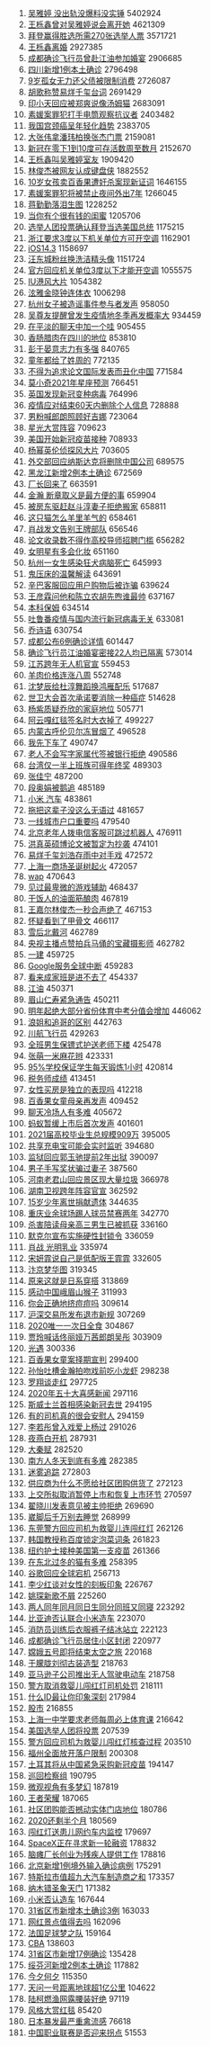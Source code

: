1. [吴雅婷 没出轨没爆料没实锤](https://s.weibo.com/weibo?q=%E5%90%B4%E9%9B%85%E5%A9%B7%20%E6%B2%A1%E5%87%BA%E8%BD%A8%E6%B2%A1%E7%88%86%E6%96%99%E6%B2%A1%E5%AE%9E%E9%94%A4&Refer=top) 5402924
1. [王栎鑫曾对吴雅婷说会离开她](https://s.weibo.com/weibo?q=%23%E7%8E%8B%E6%A0%8E%E9%91%AB%E6%9B%BE%E5%AF%B9%E5%90%B4%E9%9B%85%E5%A9%B7%E8%AF%B4%E4%BC%9A%E7%A6%BB%E5%BC%80%E5%A5%B9%23&Refer=top) 4621309
1. [拜登赢得胜选所需270张选举人票](https://s.weibo.com/weibo?q=%23%E6%8B%9C%E7%99%BB%E8%B5%A2%E5%BE%97%E8%83%9C%E9%80%89%E6%89%80%E9%9C%80270%E5%BC%A0%E9%80%89%E4%B8%BE%E4%BA%BA%E7%A5%A8%23&Refer=top) 3571721
1. [王栎鑫离婚](https://s.weibo.com/weibo?q=%23%E7%8E%8B%E6%A0%8E%E9%91%AB%E7%A6%BB%E5%A9%9A%23&Refer=top) 2927385
1. [成都确诊飞行员曾赴江油参加婚宴](https://s.weibo.com/weibo?q=%23%E6%88%90%E9%83%BD%E7%A1%AE%E8%AF%8A%E9%A3%9E%E8%A1%8C%E5%91%98%E6%9B%BE%E8%B5%B4%E6%B1%9F%E6%B2%B9%E5%8F%82%E5%8A%A0%E5%A9%9A%E5%AE%B4%23&Refer=top) 2906685
1. [四川新增1例本土确诊](https://s.weibo.com/weibo?q=%23%E5%9B%9B%E5%B7%9D%E6%96%B0%E5%A2%9E1%E4%BE%8B%E6%9C%AC%E5%9C%9F%E7%A1%AE%E8%AF%8A%23&Refer=top) 2796498
1. [9岁孤女无力还父债被限制消费](https://s.weibo.com/weibo?q=%239%E5%B2%81%E5%AD%A4%E5%A5%B3%E6%97%A0%E5%8A%9B%E8%BF%98%E7%88%B6%E5%80%BA%E8%A2%AB%E9%99%90%E5%88%B6%E6%B6%88%E8%B4%B9%23&Refer=top) 2726087
1. [胡歌称赞易烊千玺台词](https://s.weibo.com/weibo?q=%23%E8%83%A1%E6%AD%8C%E7%A7%B0%E8%B5%9E%E6%98%93%E7%83%8A%E5%8D%83%E7%8E%BA%E5%8F%B0%E8%AF%8D%23&Refer=top) 2691429
1. [印小天回应被郑爽说像汤姆猫](https://s.weibo.com/weibo?q=%23%E5%8D%B0%E5%B0%8F%E5%A4%A9%E5%9B%9E%E5%BA%94%E8%A2%AB%E9%83%91%E7%88%BD%E8%AF%B4%E5%83%8F%E6%B1%A4%E5%A7%86%E7%8C%AB%23&Refer=top) 2683091
1. [素媛案罪犯打手电筒观察抗议者](https://s.weibo.com/weibo?q=%23%E7%B4%A0%E5%AA%9B%E6%A1%88%E7%BD%AA%E7%8A%AF%E6%89%93%E6%89%8B%E7%94%B5%E7%AD%92%E8%A7%82%E5%AF%9F%E6%8A%97%E8%AE%AE%E8%80%85%23&Refer=top) 2403482
1. [我国宫颈癌呈年轻化趋势](https://s.weibo.com/weibo?q=%23%E6%88%91%E5%9B%BD%E5%AE%AB%E9%A2%88%E7%99%8C%E5%91%88%E5%B9%B4%E8%BD%BB%E5%8C%96%E8%B6%8B%E5%8A%BF%23&Refer=top) 2383705
1. [大张伟拿潘玮柏换张杰门票](https://s.weibo.com/weibo?q=%23%E5%A4%A7%E5%BC%A0%E4%BC%9F%E6%8B%BF%E6%BD%98%E7%8E%AE%E6%9F%8F%E6%8D%A2%E5%BC%A0%E6%9D%B0%E9%97%A8%E7%A5%A8%23&Refer=top) 2159081
1. [新冠在零下1到10度可存活数周至数月](https://s.weibo.com/weibo?q=%23%E6%96%B0%E5%86%A0%E5%9C%A8%E9%9B%B6%E4%B8%8B1%E5%88%B010%E5%BA%A6%E5%8F%AF%E5%AD%98%E6%B4%BB%E6%95%B0%E5%91%A8%E8%87%B3%E6%95%B0%E6%9C%88%23&Refer=top) 2152670
1. [王栎鑫叫吴雅婷室友](https://s.weibo.com/weibo?q=%23%E7%8E%8B%E6%A0%8E%E9%91%AB%E5%8F%AB%E5%90%B4%E9%9B%85%E5%A9%B7%E5%AE%A4%E5%8F%8B%23&Refer=top) 1909420
1. [林俊杰被网友认成键盘侠](https://s.weibo.com/weibo?q=%23%E6%9E%97%E4%BF%8A%E6%9D%B0%E8%A2%AB%E7%BD%91%E5%8F%8B%E8%AE%A4%E6%88%90%E9%94%AE%E7%9B%98%E4%BE%A0%23&Refer=top) 1882552
1. [10岁女孩卖百香果遭奸杀案现新证词](https://s.weibo.com/weibo?q=%2310%E5%B2%81%E5%A5%B3%E5%AD%A9%E5%8D%96%E7%99%BE%E9%A6%99%E6%9E%9C%E9%81%AD%E5%A5%B8%E6%9D%80%E6%A1%88%E7%8E%B0%E6%96%B0%E8%AF%81%E8%AF%8D%23&Refer=top) 1646155
1. [素媛案罪犯将被禁止夜间外出7年](https://s.weibo.com/weibo?q=%E7%B4%A0%E5%AA%9B%E6%A1%88%E7%BD%AA%E7%8A%AF%E5%B0%86%E8%A2%AB%E7%A6%81%E6%AD%A2%E5%A4%9C%E9%97%B4%E5%A4%96%E5%87%BA7%E5%B9%B4&Refer=top) 1266045
1. [蒋勤勤落泪生图](https://s.weibo.com/weibo?q=%E8%92%8B%E5%8B%A4%E5%8B%A4%E8%90%BD%E6%B3%AA%E7%94%9F%E5%9B%BE&Refer=top) 1228252
1. [当你有个很有钱的闺蜜](https://s.weibo.com/weibo?q=%E5%BD%93%E4%BD%A0%E6%9C%89%E4%B8%AA%E5%BE%88%E6%9C%89%E9%92%B1%E7%9A%84%E9%97%BA%E8%9C%9C&Refer=top) 1205706
1. [选举人团投票确认拜登当选美国总统](https://s.weibo.com/weibo?q=%23%E9%80%89%E4%B8%BE%E4%BA%BA%E5%9B%A2%E6%8A%95%E7%A5%A8%E7%A1%AE%E8%AE%A4%E6%8B%9C%E7%99%BB%E5%BD%93%E9%80%89%E7%BE%8E%E5%9B%BD%E6%80%BB%E7%BB%9F%23&Refer=top) 1175215
1. [浙江要求3度以下机关单位方可开空调](https://s.weibo.com/weibo?q=%23%E6%B5%99%E6%B1%9F%E8%A6%81%E6%B1%823%E5%BA%A6%E4%BB%A5%E4%B8%8B%E6%9C%BA%E5%85%B3%E5%8D%95%E4%BD%8D%E6%96%B9%E5%8F%AF%E5%BC%80%E7%A9%BA%E8%B0%83%23&Refer=top) 1162901
1. [iOS14.3](https://s.weibo.com/weibo?q=iOS14.3&Refer=top) 1158697
1. [汪东城粉丝换洗洁精头像](https://s.weibo.com/weibo?q=%E6%B1%AA%E4%B8%9C%E5%9F%8E%E7%B2%89%E4%B8%9D%E6%8D%A2%E6%B4%97%E6%B4%81%E7%B2%BE%E5%A4%B4%E5%83%8F&Refer=top) 1151724
1. [官方回应机关单位3度以下才能开空调](https://s.weibo.com/weibo?q=%23%E5%AE%98%E6%96%B9%E5%9B%9E%E5%BA%94%E6%9C%BA%E5%85%B3%E5%8D%95%E4%BD%8D3%E5%BA%A6%E4%BB%A5%E4%B8%8B%E6%89%8D%E8%83%BD%E5%BC%80%E7%A9%BA%E8%B0%83%23&Refer=top) 1055575
1. [IU港风大片](https://s.weibo.com/weibo?q=IU%E6%B8%AF%E9%A3%8E%E5%A4%A7%E7%89%87&Refer=top) 1054382
1. [泫雅金晓钟连体衣](https://s.weibo.com/weibo?q=%E6%B3%AB%E9%9B%85%E9%87%91%E6%99%93%E9%92%9F%E8%BF%9E%E4%BD%93%E8%A1%A3&Refer=top) 1006298
1. [杭州女子被造谣事件参与者发声](https://s.weibo.com/weibo?q=%E6%9D%AD%E5%B7%9E%E5%A5%B3%E5%AD%90%E8%A2%AB%E9%80%A0%E8%B0%A3%E4%BA%8B%E4%BB%B6%E5%8F%82%E4%B8%8E%E8%80%85%E5%8F%91%E5%A3%B0&Refer=top) 958050
1. [吴尊友提醒曾发生疫情地冬季再发概率大](https://s.weibo.com/weibo?q=%23%E5%90%B4%E5%B0%8A%E5%8F%8B%E6%8F%90%E9%86%92%E6%9B%BE%E5%8F%91%E7%94%9F%E7%96%AB%E6%83%85%E5%9C%B0%E5%86%AC%E5%AD%A3%E5%86%8D%E5%8F%91%E6%A6%82%E7%8E%87%E5%A4%A7%23&Refer=top) 934459
1. [在平淡的聊天中加一个哇](https://s.weibo.com/weibo?q=%E5%9C%A8%E5%B9%B3%E6%B7%A1%E7%9A%84%E8%81%8A%E5%A4%A9%E4%B8%AD%E5%8A%A0%E4%B8%80%E4%B8%AA%E5%93%87&Refer=top) 905455
1. [香肠腊肉在四川的地位](https://s.weibo.com/weibo?q=%23%E9%A6%99%E8%82%A0%E8%85%8A%E8%82%89%E5%9C%A8%E5%9B%9B%E5%B7%9D%E7%9A%84%E5%9C%B0%E4%BD%8D%23&Refer=top) 853810
1. [彭于晏意志力有多强](https://s.weibo.com/weibo?q=%23%E5%BD%AD%E4%BA%8E%E6%99%8F%E6%84%8F%E5%BF%97%E5%8A%9B%E6%9C%89%E5%A4%9A%E5%BC%BA%23&Refer=top) 840765
1. [童年都给了姓周的](https://s.weibo.com/weibo?q=%23%E7%AB%A5%E5%B9%B4%E9%83%BD%E7%BB%99%E4%BA%86%E5%A7%93%E5%91%A8%E7%9A%84%23&Refer=top) 772135
1. [不得为追求论文国际发表而丑化中国](https://s.weibo.com/weibo?q=%23%E4%B8%8D%E5%BE%97%E4%B8%BA%E8%BF%BD%E6%B1%82%E8%AE%BA%E6%96%87%E5%9B%BD%E9%99%85%E5%8F%91%E8%A1%A8%E8%80%8C%E4%B8%91%E5%8C%96%E4%B8%AD%E5%9B%BD%23&Refer=top) 771584
1. [莫小奇2021年星座预测](https://s.weibo.com/weibo?q=%23%E8%8E%AB%E5%B0%8F%E5%A5%872021%E5%B9%B4%E6%98%9F%E5%BA%A7%E9%A2%84%E6%B5%8B%23&Refer=top) 766451
1. [英国发现新冠变种病毒](https://s.weibo.com/weibo?q=%E8%8B%B1%E5%9B%BD%E5%8F%91%E7%8E%B0%E6%96%B0%E5%86%A0%E5%8F%98%E7%A7%8D%E7%97%85%E6%AF%92&Refer=top) 764996
1. [疫情应对结束60天内删除个人信息](https://s.weibo.com/weibo?q=%E7%96%AB%E6%83%85%E5%BA%94%E5%AF%B9%E7%BB%93%E6%9D%9F60%E5%A4%A9%E5%86%85%E5%88%A0%E9%99%A4%E4%B8%AA%E4%BA%BA%E4%BF%A1%E6%81%AF&Refer=top) 728888
1. [男粉喊郎朗照顾好吉娜](https://s.weibo.com/weibo?q=%23%E7%94%B7%E7%B2%89%E5%96%8A%E9%83%8E%E6%9C%97%E7%85%A7%E9%A1%BE%E5%A5%BD%E5%90%89%E5%A8%9C%23&Refer=top) 723064
1. [星光大赏阵容](https://s.weibo.com/weibo?q=%23%E6%98%9F%E5%85%89%E5%A4%A7%E8%B5%8F%E9%98%B5%E5%AE%B9%23&Refer=top) 709623
1. [美国开始新冠疫苗接种](https://s.weibo.com/weibo?q=%E7%BE%8E%E5%9B%BD%E5%BC%80%E5%A7%8B%E6%96%B0%E5%86%A0%E7%96%AB%E8%8B%97%E6%8E%A5%E7%A7%8D&Refer=top) 708933
1. [杨幂英伦侦探风大片](https://s.weibo.com/weibo?q=%23%E6%9D%A8%E5%B9%82%E8%8B%B1%E4%BC%A6%E4%BE%A6%E6%8E%A2%E9%A3%8E%E5%A4%A7%E7%89%87%23&Refer=top) 703605
1. [外交部回应纳斯达克将删除中国公司](https://s.weibo.com/weibo?q=%23%E5%A4%96%E4%BA%A4%E9%83%A8%E5%9B%9E%E5%BA%94%E7%BA%B3%E6%96%AF%E8%BE%BE%E5%85%8B%E5%B0%86%E5%88%A0%E9%99%A4%E4%B8%AD%E5%9B%BD%E5%85%AC%E5%8F%B8%23&Refer=top) 689575
1. [黑龙江新增2例本土确诊](https://s.weibo.com/weibo?q=%23%E9%BB%91%E9%BE%99%E6%B1%9F%E6%96%B0%E5%A2%9E2%E4%BE%8B%E6%9C%AC%E5%9C%9F%E7%A1%AE%E8%AF%8A%23&Refer=top) 672569
1. [厂长回来了](https://s.weibo.com/weibo?q=%23%E5%8E%82%E9%95%BF%E5%9B%9E%E6%9D%A5%E4%BA%86%23&Refer=top) 663591
1. [金瀚 断章取义是最方便的事](https://s.weibo.com/weibo?q=%E9%87%91%E7%80%9A%20%E6%96%AD%E7%AB%A0%E5%8F%96%E4%B9%89%E6%98%AF%E6%9C%80%E6%96%B9%E4%BE%BF%E7%9A%84%E4%BA%8B&Refer=top) 659904
1. [被房东驱赶赵斗淳妻子拒绝搬家](https://s.weibo.com/weibo?q=%23%E8%A2%AB%E6%88%BF%E4%B8%9C%E9%A9%B1%E8%B5%B6%E8%B5%B5%E6%96%97%E6%B7%B3%E5%A6%BB%E5%AD%90%E6%8B%92%E7%BB%9D%E6%90%AC%E5%AE%B6%23&Refer=top) 658811
1. [这只猫怎么羊里羊气的](https://s.weibo.com/weibo?q=%E8%BF%99%E5%8F%AA%E7%8C%AB%E6%80%8E%E4%B9%88%E7%BE%8A%E9%87%8C%E7%BE%8A%E6%B0%94%E7%9A%84&Refer=top) 658461
1. [肖战发文告别王牌部队](https://s.weibo.com/weibo?q=%23%E8%82%96%E6%88%98%E5%8F%91%E6%96%87%E5%91%8A%E5%88%AB%E7%8E%8B%E7%89%8C%E9%83%A8%E9%98%9F%23&Refer=top) 656546
1. [论文收录数不得作高校导师招聘门槛](https://s.weibo.com/weibo?q=%23%E8%AE%BA%E6%96%87%E6%94%B6%E5%BD%95%E6%95%B0%E4%B8%8D%E5%BE%97%E4%BD%9C%E9%AB%98%E6%A0%A1%E5%AF%BC%E5%B8%88%E6%8B%9B%E8%81%98%E9%97%A8%E6%A7%9B%23&Refer=top) 656282
1. [女明星有多会化妆](https://s.weibo.com/weibo?q=%23%E5%A5%B3%E6%98%8E%E6%98%9F%E6%9C%89%E5%A4%9A%E4%BC%9A%E5%8C%96%E5%A6%86%23&Refer=top) 651160
1. [杭州一女生感染狂犬病脑死亡](https://s.weibo.com/weibo?q=%23%E6%9D%AD%E5%B7%9E%E4%B8%80%E5%A5%B3%E7%94%9F%E6%84%9F%E6%9F%93%E7%8B%82%E7%8A%AC%E7%97%85%E8%84%91%E6%AD%BB%E4%BA%A1%23&Refer=top) 645993
1. [鬼压床的温馨解读](https://s.weibo.com/weibo?q=%23%E9%AC%BC%E5%8E%8B%E5%BA%8A%E7%9A%84%E6%B8%A9%E9%A6%A8%E8%A7%A3%E8%AF%BB%23&Refer=top) 643691
1. [辛巴客服回应用户购物后被诈骗](https://s.weibo.com/weibo?q=%E8%BE%9B%E5%B7%B4%E5%AE%A2%E6%9C%8D%E5%9B%9E%E5%BA%94%E7%94%A8%E6%88%B7%E8%B4%AD%E7%89%A9%E5%90%8E%E8%A2%AB%E8%AF%88%E9%AA%97&Refer=top) 639624
1. [王彦霖问他和陈立农胡先煦谁最帅](https://s.weibo.com/weibo?q=%23%E7%8E%8B%E5%BD%A6%E9%9C%96%E9%97%AE%E4%BB%96%E5%92%8C%E9%99%88%E7%AB%8B%E5%86%9C%E8%83%A1%E5%85%88%E7%85%A6%E8%B0%81%E6%9C%80%E5%B8%85%23&Refer=top) 637167
1. [本科保姆](https://s.weibo.com/weibo?q=%23%E6%9C%AC%E7%A7%91%E4%BF%9D%E5%A7%86%23&Refer=top) 634514
1. [吐鲁番疫情与国内流行新冠病毒无关](https://s.weibo.com/weibo?q=%23%E5%90%90%E9%B2%81%E7%95%AA%E7%96%AB%E6%83%85%E4%B8%8E%E5%9B%BD%E5%86%85%E6%B5%81%E8%A1%8C%E6%96%B0%E5%86%A0%E7%97%85%E6%AF%92%E6%97%A0%E5%85%B3%23&Refer=top) 633081
1. [乔诗语](https://s.weibo.com/weibo?q=%E4%B9%94%E8%AF%97%E8%AF%AD&Refer=top) 630754
1. [成都公布6例确诊详情](https://s.weibo.com/weibo?q=%23%E6%88%90%E9%83%BD%E5%85%AC%E5%B8%836%E4%BE%8B%E7%A1%AE%E8%AF%8A%E8%AF%A6%E6%83%85%23&Refer=top) 601447
1. [确诊飞行员江油婚宴密接22人均已隔离](https://s.weibo.com/weibo?q=%23%E7%A1%AE%E8%AF%8A%E9%A3%9E%E8%A1%8C%E5%91%98%E6%B1%9F%E6%B2%B9%E5%A9%9A%E5%AE%B4%E5%AF%86%E6%8E%A522%E4%BA%BA%E5%9D%87%E5%B7%B2%E9%9A%94%E7%A6%BB%23&Refer=top) 573014
1. [江苏跨年无人机官宣](https://s.weibo.com/weibo?q=%23%E6%B1%9F%E8%8B%8F%E8%B7%A8%E5%B9%B4%E6%97%A0%E4%BA%BA%E6%9C%BA%E5%AE%98%E5%AE%A3%23&Refer=top) 559453
1. [羊肉价格连涨八周](https://s.weibo.com/weibo?q=%23%E7%BE%8A%E8%82%89%E4%BB%B7%E6%A0%BC%E8%BF%9E%E6%B6%A8%E5%85%AB%E5%91%A8%23&Refer=top) 552748
1. [沈梦辰给杜淳舞蹈换鸿雁配乐](https://s.weibo.com/weibo?q=%23%E6%B2%88%E6%A2%A6%E8%BE%B0%E7%BB%99%E6%9D%9C%E6%B7%B3%E8%88%9E%E8%B9%88%E6%8D%A2%E9%B8%BF%E9%9B%81%E9%85%8D%E4%B9%90%23&Refer=top) 517687
1. [世卫大会首次承诺要消除一种癌症](https://s.weibo.com/weibo?q=%23%E4%B8%96%E5%8D%AB%E5%A4%A7%E4%BC%9A%E9%A6%96%E6%AC%A1%E6%89%BF%E8%AF%BA%E8%A6%81%E6%B6%88%E9%99%A4%E4%B8%80%E7%A7%8D%E7%99%8C%E7%97%87%23&Refer=top) 514628
1. [杨紫质疑乔欣的家庭地位](https://s.weibo.com/weibo?q=%23%E6%9D%A8%E7%B4%AB%E8%B4%A8%E7%96%91%E4%B9%94%E6%AC%A3%E7%9A%84%E5%AE%B6%E5%BA%AD%E5%9C%B0%E4%BD%8D%23&Refer=top) 505771
1. [阿云嘎红毯签名时大衣掉了](https://s.weibo.com/weibo?q=%23%E9%98%BF%E4%BA%91%E5%98%8E%E7%BA%A2%E6%AF%AF%E7%AD%BE%E5%90%8D%E6%97%B6%E5%A4%A7%E8%A1%A3%E6%8E%89%E4%BA%86%23&Refer=top) 499227
1. [内蒙古呼伦贝尔冻冒烟了](https://s.weibo.com/weibo?q=%23%E5%86%85%E8%92%99%E5%8F%A4%E5%91%BC%E4%BC%A6%E8%B4%9D%E5%B0%94%E5%86%BB%E5%86%92%E7%83%9F%E4%BA%86%23&Refer=top) 496528
1. [我先下车了](https://s.weibo.com/weibo?q=%E6%88%91%E5%85%88%E4%B8%8B%E8%BD%A6%E4%BA%86&Refer=top) 490747
1. [老人不会写字家属代签被银行拒绝](https://s.weibo.com/weibo?q=%23%E8%80%81%E4%BA%BA%E4%B8%8D%E4%BC%9A%E5%86%99%E5%AD%97%E5%AE%B6%E5%B1%9E%E4%BB%A3%E7%AD%BE%E8%A2%AB%E9%93%B6%E8%A1%8C%E6%8B%92%E7%BB%9D%23&Refer=top) 490586
1. [台湾仅一半上班族可得年终奖](https://s.weibo.com/weibo?q=%E5%8F%B0%E6%B9%BE%E4%BB%85%E4%B8%80%E5%8D%8A%E4%B8%8A%E7%8F%AD%E6%97%8F%E5%8F%AF%E5%BE%97%E5%B9%B4%E7%BB%88%E5%A5%96&Refer=top) 489303
1. [张佳宁](https://s.weibo.com/weibo?q=%E5%BC%A0%E4%BD%B3%E5%AE%81&Refer=top) 487200
1. [段奥娟被鹅追](https://s.weibo.com/weibo?q=%23%E6%AE%B5%E5%A5%A5%E5%A8%9F%E8%A2%AB%E9%B9%85%E8%BF%BD%23&Refer=top) 485189
1. [小米 汽车](https://s.weibo.com/weibo?q=%E5%B0%8F%E7%B1%B3%20%E6%B1%BD%E8%BD%A6&Refer=top) 483861
1. [拖把这辈子没这么无语过](https://s.weibo.com/weibo?q=%E6%8B%96%E6%8A%8A%E8%BF%99%E8%BE%88%E5%AD%90%E6%B2%A1%E8%BF%99%E4%B9%88%E6%97%A0%E8%AF%AD%E8%BF%87&Refer=top) 481657
1. [一线城市户口重要吗](https://s.weibo.com/weibo?q=%23%E4%B8%80%E7%BA%BF%E5%9F%8E%E5%B8%82%E6%88%B7%E5%8F%A3%E9%87%8D%E8%A6%81%E5%90%97%23&Refer=top) 479540
1. [北京老年人拨电信客服可跳过机器人](https://s.weibo.com/weibo?q=%E5%8C%97%E4%BA%AC%E8%80%81%E5%B9%B4%E4%BA%BA%E6%8B%A8%E7%94%B5%E4%BF%A1%E5%AE%A2%E6%9C%8D%E5%8F%AF%E8%B7%B3%E8%BF%87%E6%9C%BA%E5%99%A8%E4%BA%BA&Refer=top) 476911
1. [洪真英硕博论文被暂定为抄袭](https://s.weibo.com/weibo?q=%E6%B4%AA%E7%9C%9F%E8%8B%B1%E7%A1%95%E5%8D%9A%E8%AE%BA%E6%96%87%E8%A2%AB%E6%9A%82%E5%AE%9A%E4%B8%BA%E6%8A%84%E8%A2%AD&Refer=top) 474101
1. [易烊千玺刘浩存雨中对手戏](https://s.weibo.com/weibo?q=%E6%98%93%E7%83%8A%E5%8D%83%E7%8E%BA%E5%88%98%E6%B5%A9%E5%AD%98%E9%9B%A8%E4%B8%AD%E5%AF%B9%E6%89%8B%E6%88%8F&Refer=top) 472572
1. [上海一商场圣诞树起火](https://s.weibo.com/weibo?q=%23%E4%B8%8A%E6%B5%B7%E4%B8%80%E5%95%86%E5%9C%BA%E5%9C%A3%E8%AF%9E%E6%A0%91%E8%B5%B7%E7%81%AB%23&Refer=top) 472057
1. [wap](https://s.weibo.com/weibo?q=wap&Refer=top) 470643
1. [见过最卑微的游戏辅助](https://s.weibo.com/weibo?q=%23%E8%A7%81%E8%BF%87%E6%9C%80%E5%8D%91%E5%BE%AE%E7%9A%84%E6%B8%B8%E6%88%8F%E8%BE%85%E5%8A%A9%23&Refer=top) 468437
1. [干饭人的油面筋酿肉](https://s.weibo.com/weibo?q=%23%E5%B9%B2%E9%A5%AD%E4%BA%BA%E7%9A%84%E6%B2%B9%E9%9D%A2%E7%AD%8B%E9%85%BF%E8%82%89%23&Refer=top) 467819
1. [王嘉尔林俊杰一秒合声绝了](https://s.weibo.com/weibo?q=%23%E7%8E%8B%E5%98%89%E5%B0%94%E6%9E%97%E4%BF%8A%E6%9D%B0%E4%B8%80%E7%A7%92%E5%90%88%E5%A3%B0%E7%BB%9D%E4%BA%86%23&Refer=top) 467153
1. [怀疑看到了甲骨文](https://s.weibo.com/weibo?q=%E6%80%80%E7%96%91%E7%9C%8B%E5%88%B0%E4%BA%86%E7%94%B2%E9%AA%A8%E6%96%87&Refer=top) 466117
1. [雪后北戴河](https://s.weibo.com/weibo?q=%E9%9B%AA%E5%90%8E%E5%8C%97%E6%88%B4%E6%B2%B3&Refer=top) 462789
1. [央视主播点赞拍兵马俑的宝藏摄影师](https://s.weibo.com/weibo?q=%23%E5%A4%AE%E8%A7%86%E4%B8%BB%E6%92%AD%E7%82%B9%E8%B5%9E%E6%8B%8D%E5%85%B5%E9%A9%AC%E4%BF%91%E7%9A%84%E5%AE%9D%E8%97%8F%E6%91%84%E5%BD%B1%E5%B8%88%23&Refer=top) 462782
1. [一建](https://s.weibo.com/weibo?q=%E4%B8%80%E5%BB%BA&Refer=top) 459725
1. [Google服务全球中断](https://s.weibo.com/weibo?q=Google%E6%9C%8D%E5%8A%A1%E5%85%A8%E7%90%83%E4%B8%AD%E6%96%AD&Refer=top) 459283
1. [看来成家班是进不去了](https://s.weibo.com/weibo?q=%E7%9C%8B%E6%9D%A5%E6%88%90%E5%AE%B6%E7%8F%AD%E6%98%AF%E8%BF%9B%E4%B8%8D%E5%8E%BB%E4%BA%86&Refer=top) 454337
1. [江油](https://s.weibo.com/weibo?q=%E6%B1%9F%E6%B2%B9&Refer=top) 450371
1. [眉山仁寿紧急通告](https://s.weibo.com/weibo?q=%E7%9C%89%E5%B1%B1%E4%BB%81%E5%AF%BF%E7%B4%A7%E6%80%A5%E9%80%9A%E5%91%8A&Refer=top) 450211
1. [明年起绝大部分省份体育中考分值会增加](https://s.weibo.com/weibo?q=%23%E6%98%8E%E5%B9%B4%E8%B5%B7%E7%BB%9D%E5%A4%A7%E9%83%A8%E5%88%86%E7%9C%81%E4%BB%BD%E4%BD%93%E8%82%B2%E4%B8%AD%E8%80%83%E5%88%86%E5%80%BC%E4%BC%9A%E5%A2%9E%E5%8A%A0%23&Refer=top) 446062
1. [浪姐和追哥的区别](https://s.weibo.com/weibo?q=%23%E6%B5%AA%E5%A7%90%E5%92%8C%E8%BF%BD%E5%93%A5%E7%9A%84%E5%8C%BA%E5%88%AB%23&Refer=top) 442763
1. [川航飞行员](https://s.weibo.com/weibo?q=%E5%B7%9D%E8%88%AA%E9%A3%9E%E8%A1%8C%E5%91%98&Refer=top) 429263
1. [全班男生保镖式护送老师下楼](https://s.weibo.com/weibo?q=%23%E5%85%A8%E7%8F%AD%E7%94%B7%E7%94%9F%E4%BF%9D%E9%95%96%E5%BC%8F%E6%8A%A4%E9%80%81%E8%80%81%E5%B8%88%E4%B8%8B%E6%A5%BC%23&Refer=top) 425478
1. [张萌一米麻花辫](https://s.weibo.com/weibo?q=%23%E5%BC%A0%E8%90%8C%E4%B8%80%E7%B1%B3%E9%BA%BB%E8%8A%B1%E8%BE%AB%23&Refer=top) 423331
1. [95%学校保证学生每天锻炼1小时](https://s.weibo.com/weibo?q=%2395%25%E5%AD%A6%E6%A0%A1%E4%BF%9D%E8%AF%81%E5%AD%A6%E7%94%9F%E6%AF%8F%E5%A4%A9%E9%94%BB%E7%82%BC1%E5%B0%8F%E6%97%B6%23&Refer=top) 420814
1. [税务师成绩](https://s.weibo.com/weibo?q=%E7%A8%8E%E5%8A%A1%E5%B8%88%E6%88%90%E7%BB%A9&Refer=top) 413451
1. [女性买房是独立的表现吗](https://s.weibo.com/weibo?q=%23%E5%A5%B3%E6%80%A7%E4%B9%B0%E6%88%BF%E6%98%AF%E7%8B%AC%E7%AB%8B%E7%9A%84%E8%A1%A8%E7%8E%B0%E5%90%97%23&Refer=top) 412218
1. [百香果女童母亲再发声](https://s.weibo.com/weibo?q=%23%E7%99%BE%E9%A6%99%E6%9E%9C%E5%A5%B3%E7%AB%A5%E6%AF%8D%E4%BA%B2%E5%86%8D%E5%8F%91%E5%A3%B0%23&Refer=top) 409452
1. [聊天冷场人有多难](https://s.weibo.com/weibo?q=%E8%81%8A%E5%A4%A9%E5%86%B7%E5%9C%BA%E4%BA%BA%E6%9C%89%E5%A4%9A%E9%9A%BE&Refer=top) 405672
1. [蚂蚁暂缓上市后首次发声](https://s.weibo.com/weibo?q=%E8%9A%82%E8%9A%81%E6%9A%82%E7%BC%93%E4%B8%8A%E5%B8%82%E5%90%8E%E9%A6%96%E6%AC%A1%E5%8F%91%E5%A3%B0&Refer=top) 401601
1. [2021届高校毕业生总规模909万](https://s.weibo.com/weibo?q=%232021%E5%B1%8A%E9%AB%98%E6%A0%A1%E6%AF%95%E4%B8%9A%E7%94%9F%E6%80%BB%E8%A7%84%E6%A8%A1909%E4%B8%87%23&Refer=top) 395005
1. [共享充电宝可能会实时监听](https://s.weibo.com/weibo?q=%23%E5%85%B1%E4%BA%AB%E5%85%85%E7%94%B5%E5%AE%9D%E5%8F%AF%E8%83%BD%E4%BC%9A%E5%AE%9E%E6%97%B6%E7%9B%91%E5%90%AC%23&Refer=top) 394680
1. [监狱回应郭玉驰提前2年出狱](https://s.weibo.com/weibo?q=%23%E7%9B%91%E7%8B%B1%E5%9B%9E%E5%BA%94%E9%83%AD%E7%8E%89%E9%A9%B0%E6%8F%90%E5%89%8D2%E5%B9%B4%E5%87%BA%E7%8B%B1%23&Refer=top) 390097
1. [男子手写奖状骗过妻子](https://s.weibo.com/weibo?q=%23%E7%94%B7%E5%AD%90%E6%89%8B%E5%86%99%E5%A5%96%E7%8A%B6%E9%AA%97%E8%BF%87%E5%A6%BB%E5%AD%90%23&Refer=top) 387560
1. [河南老君山回应景区现大量垃圾](https://s.weibo.com/weibo?q=%23%E6%B2%B3%E5%8D%97%E8%80%81%E5%90%9B%E5%B1%B1%E5%9B%9E%E5%BA%94%E6%99%AF%E5%8C%BA%E7%8E%B0%E5%A4%A7%E9%87%8F%E5%9E%83%E5%9C%BE%23&Refer=top) 366978
1. [湖南卫视跨年阵容官宣](https://s.weibo.com/weibo?q=%23%E6%B9%96%E5%8D%97%E5%8D%AB%E8%A7%86%E8%B7%A8%E5%B9%B4%E9%98%B5%E5%AE%B9%E5%AE%98%E5%AE%A3%23&Refer=top) 362592
1. [15岁少年离世捐献遗体](https://s.weibo.com/weibo?q=%2315%E5%B2%81%E5%B0%91%E5%B9%B4%E7%A6%BB%E4%B8%96%E6%8D%90%E7%8C%AE%E9%81%97%E4%BD%93%23&Refer=top) 344635
1. [重庆业余球场踢人球员禁赛两年](https://s.weibo.com/weibo?q=%E9%87%8D%E5%BA%86%E4%B8%9A%E4%BD%99%E7%90%83%E5%9C%BA%E8%B8%A2%E4%BA%BA%E7%90%83%E5%91%98%E7%A6%81%E8%B5%9B%E4%B8%A4%E5%B9%B4&Refer=top) 342770
1. [杀害陪读母亲高三男生已被抓获](https://s.weibo.com/weibo?q=%23%E6%9D%80%E5%AE%B3%E9%99%AA%E8%AF%BB%E6%AF%8D%E4%BA%B2%E9%AB%98%E4%B8%89%E7%94%B7%E7%94%9F%E5%B7%B2%E8%A2%AB%E6%8A%93%E8%8E%B7%23&Refer=top) 336160
1. [默克尔宣布实施硬性封锁令](https://s.weibo.com/weibo?q=%E9%BB%98%E5%85%8B%E5%B0%94%E5%AE%A3%E5%B8%83%E5%AE%9E%E6%96%BD%E7%A1%AC%E6%80%A7%E5%B0%81%E9%94%81%E4%BB%A4&Refer=top) 336059
1. [肖战 光明乳业](https://s.weibo.com/weibo?q=%E8%82%96%E6%88%98%20%E5%85%89%E6%98%8E%E4%B9%B3%E4%B8%9A&Refer=top) 335974
1. [宋妍霏说自己是低配版王霏霏](https://s.weibo.com/weibo?q=%23%E5%AE%8B%E5%A6%8D%E9%9C%8F%E8%AF%B4%E8%87%AA%E5%B7%B1%E6%98%AF%E4%BD%8E%E9%85%8D%E7%89%88%E7%8E%8B%E9%9C%8F%E9%9C%8F%23&Refer=top) 332605
1. [汴京梦华图](https://s.weibo.com/weibo?q=%E6%B1%B4%E4%BA%AC%E6%A2%A6%E5%8D%8E%E5%9B%BE&Refer=top) 319345
1. [原来这就是日系穿搭](https://s.weibo.com/weibo?q=%23%E5%8E%9F%E6%9D%A5%E8%BF%99%E5%B0%B1%E6%98%AF%E6%97%A5%E7%B3%BB%E7%A9%BF%E6%90%AD%23&Refer=top) 313869
1. [感动中国峨眉山猴子](https://s.weibo.com/weibo?q=%E6%84%9F%E5%8A%A8%E4%B8%AD%E5%9B%BD%E5%B3%A8%E7%9C%89%E5%B1%B1%E7%8C%B4%E5%AD%90&Refer=top) 311993
1. [你会正确地挤痘痘吗](https://s.weibo.com/weibo?q=%23%E4%BD%A0%E4%BC%9A%E6%AD%A3%E7%A1%AE%E5%9C%B0%E6%8C%A4%E7%97%98%E7%97%98%E5%90%97%23&Refer=top) 309614
1. [沪深交易所发布退市新规](https://s.weibo.com/weibo?q=%E6%B2%AA%E6%B7%B1%E4%BA%A4%E6%98%93%E6%89%80%E5%8F%91%E5%B8%83%E9%80%80%E5%B8%82%E6%96%B0%E8%A7%84&Refer=top) 307269
1. [2020唯一一次日全食](https://s.weibo.com/weibo?q=%232020%E5%94%AF%E4%B8%80%E4%B8%80%E6%AC%A1%E6%97%A5%E5%85%A8%E9%A3%9F%23&Refer=top) 304867
1. [贾玲喊话佟丽娅万茜郎朗吴彤](https://s.weibo.com/weibo?q=%23%E8%B4%BE%E7%8E%B2%E5%96%8A%E8%AF%9D%E4%BD%9F%E4%B8%BD%E5%A8%85%E4%B8%87%E8%8C%9C%E9%83%8E%E6%9C%97%E5%90%B4%E5%BD%A4%23&Refer=top) 303909
1. [光遇](https://s.weibo.com/weibo?q=%E5%85%89%E9%81%87&Refer=top) 300336
1. [百香果女童案择期宣判](https://s.weibo.com/weibo?q=%23%E7%99%BE%E9%A6%99%E6%9E%9C%E5%A5%B3%E7%AB%A5%E6%A1%88%E6%8B%A9%E6%9C%9F%E5%AE%A3%E5%88%A4%23&Refer=top) 299400
1. [孙怡吐槽金瀚拍吻戏前吃小龙虾](https://s.weibo.com/weibo?q=%23%E5%AD%99%E6%80%A1%E5%90%90%E6%A7%BD%E9%87%91%E7%80%9A%E6%8B%8D%E5%90%BB%E6%88%8F%E5%89%8D%E5%90%83%E5%B0%8F%E9%BE%99%E8%99%BE%23&Refer=top) 298238
1. [罗翔谈走红](https://s.weibo.com/weibo?q=%E7%BD%97%E7%BF%94%E8%B0%88%E8%B5%B0%E7%BA%A2&Refer=top) 297725
1. [2020年五十大喜感新闻](https://s.weibo.com/weibo?q=2020%E5%B9%B4%E4%BA%94%E5%8D%81%E5%A4%A7%E5%96%9C%E6%84%9F%E6%96%B0%E9%97%BB&Refer=top) 297116
1. [斯威士兰首相感染新冠去世](https://s.weibo.com/weibo?q=%23%E6%96%AF%E5%A8%81%E5%A3%AB%E5%85%B0%E9%A6%96%E7%9B%B8%E6%84%9F%E6%9F%93%E6%96%B0%E5%86%A0%E5%8E%BB%E4%B8%96%23&Refer=top) 294195
1. [有的司机真的很会安慰人](https://s.weibo.com/weibo?q=%23%E6%9C%89%E7%9A%84%E5%8F%B8%E6%9C%BA%E7%9C%9F%E7%9A%84%E5%BE%88%E4%BC%9A%E5%AE%89%E6%85%B0%E4%BA%BA%23&Refer=top) 294159
1. [李若彤曾入戏爱上杨过](https://s.weibo.com/weibo?q=%23%E6%9D%8E%E8%8B%A5%E5%BD%A4%E6%9B%BE%E5%85%A5%E6%88%8F%E7%88%B1%E4%B8%8A%E6%9D%A8%E8%BF%87%23&Refer=top) 291026
1. [夜燕白开机](https://s.weibo.com/weibo?q=%E5%A4%9C%E7%87%95%E7%99%BD%E5%BC%80%E6%9C%BA&Refer=top) 287931
1. [大秦赋](https://s.weibo.com/weibo?q=%E5%A4%A7%E7%A7%A6%E8%B5%8B&Refer=top) 282520
1. [南方人冬天到底有多难](https://s.weibo.com/weibo?q=%23%E5%8D%97%E6%96%B9%E4%BA%BA%E5%86%AC%E5%A4%A9%E5%88%B0%E5%BA%95%E6%9C%89%E5%A4%9A%E9%9A%BE%23&Refer=top) 282385
1. [迷雾追踪](https://s.weibo.com/weibo?q=%E8%BF%B7%E9%9B%BE%E8%BF%BD%E8%B8%AA&Refer=top) 272803
1. [供应商为什么不愿给社区团购供货了](https://s.weibo.com/weibo?q=%23%E4%BE%9B%E5%BA%94%E5%95%86%E4%B8%BA%E4%BB%80%E4%B9%88%E4%B8%8D%E6%84%BF%E7%BB%99%E7%A4%BE%E5%8C%BA%E5%9B%A2%E8%B4%AD%E4%BE%9B%E8%B4%A7%E4%BA%86%23&Refer=top) 272123
1. [上交所拟取消暂停上市和恢复上市环节](https://s.weibo.com/weibo?q=%E4%B8%8A%E4%BA%A4%E6%89%80%E6%8B%9F%E5%8F%96%E6%B6%88%E6%9A%82%E5%81%9C%E4%B8%8A%E5%B8%82%E5%92%8C%E6%81%A2%E5%A4%8D%E4%B8%8A%E5%B8%82%E7%8E%AF%E8%8A%82&Refer=top) 270597
1. [翟晓川发表意见被主帅拒绝](https://s.weibo.com/weibo?q=%E7%BF%9F%E6%99%93%E5%B7%9D%E5%8F%91%E8%A1%A8%E6%84%8F%E8%A7%81%E8%A2%AB%E4%B8%BB%E5%B8%85%E6%8B%92%E7%BB%9D&Refer=top) 269690
1. [崴脚后千万别去睡觉](https://s.weibo.com/weibo?q=%23%E5%B4%B4%E8%84%9A%E5%90%8E%E5%8D%83%E4%B8%87%E5%88%AB%E5%8E%BB%E7%9D%A1%E8%A7%89%23&Refer=top) 268999
1. [东莞警方回应司机为救婴儿连闯红灯](https://s.weibo.com/weibo?q=%E4%B8%9C%E8%8E%9E%E8%AD%A6%E6%96%B9%E5%9B%9E%E5%BA%94%E5%8F%B8%E6%9C%BA%E4%B8%BA%E6%95%91%E5%A9%B4%E5%84%BF%E8%BF%9E%E9%97%AF%E7%BA%A2%E7%81%AF&Refer=top) 262126
1. [韩国教授称百度锁定泡菜词条](https://s.weibo.com/weibo?q=%E9%9F%A9%E5%9B%BD%E6%95%99%E6%8E%88%E7%A7%B0%E7%99%BE%E5%BA%A6%E9%94%81%E5%AE%9A%E6%B3%A1%E8%8F%9C%E8%AF%8D%E6%9D%A1&Refer=top) 261823
1. [纽约护士接种美国第一支疫苗](https://s.weibo.com/weibo?q=%E7%BA%BD%E7%BA%A6%E6%8A%A4%E5%A3%AB%E6%8E%A5%E7%A7%8D%E7%BE%8E%E5%9B%BD%E7%AC%AC%E4%B8%80%E6%94%AF%E7%96%AB%E8%8B%97&Refer=top) 261366
1. [在东北过冬的猫有多难](https://s.weibo.com/weibo?q=%23%E5%9C%A8%E4%B8%9C%E5%8C%97%E8%BF%87%E5%86%AC%E7%9A%84%E7%8C%AB%E6%9C%89%E5%A4%9A%E9%9A%BE%23&Refer=top) 258395
1. [谷歌回应全球宕机](https://s.weibo.com/weibo?q=%E8%B0%B7%E6%AD%8C%E5%9B%9E%E5%BA%94%E5%85%A8%E7%90%83%E5%AE%95%E6%9C%BA&Refer=top) 256713
1. [李少红谈对女性的刻板印象](https://s.weibo.com/weibo?q=%23%E6%9D%8E%E5%B0%91%E7%BA%A2%E8%B0%88%E5%AF%B9%E5%A5%B3%E6%80%A7%E7%9A%84%E5%88%BB%E6%9D%BF%E5%8D%B0%E8%B1%A1%23&Refer=top) 226767
1. [姚琛新歌不屑](https://s.weibo.com/weibo?q=%E5%A7%9A%E7%90%9B%E6%96%B0%E6%AD%8C%E4%B8%8D%E5%B1%91&Refer=top) 225260
1. [两人同年同月同日生同分同班又同寝](https://s.weibo.com/weibo?q=%23%E4%B8%A4%E4%BA%BA%E5%90%8C%E5%B9%B4%E5%90%8C%E6%9C%88%E5%90%8C%E6%97%A5%E7%94%9F%E5%90%8C%E5%88%86%E5%90%8C%E7%8F%AD%E5%8F%88%E5%90%8C%E5%AF%9D%23&Refer=top) 223292
1. [比亚迪否认联合小米造车](https://s.weibo.com/weibo?q=%E6%AF%94%E4%BA%9A%E8%BF%AA%E5%90%A6%E8%AE%A4%E8%81%94%E5%90%88%E5%B0%8F%E7%B1%B3%E9%80%A0%E8%BD%A6&Refer=top) 223070
1. [消防员训练后衣服裤子结冰站立](https://s.weibo.com/weibo?q=%23%E6%B6%88%E9%98%B2%E5%91%98%E8%AE%AD%E7%BB%83%E5%90%8E%E8%A1%A3%E6%9C%8D%E8%A3%A4%E5%AD%90%E7%BB%93%E5%86%B0%E7%AB%99%E7%AB%8B%23&Refer=top) 222123
1. [成都确诊飞行员居住小区封闭](https://s.weibo.com/weibo?q=%23%E6%88%90%E9%83%BD%E7%A1%AE%E8%AF%8A%E9%A3%9E%E8%A1%8C%E5%91%98%E5%B1%85%E4%BD%8F%E5%B0%8F%E5%8C%BA%E5%B0%81%E9%97%AD%23&Refer=top) 220977
1. [嫦娥五号即将结束太空之旅](https://s.weibo.com/weibo?q=%23%E5%AB%A6%E5%A8%A5%E4%BA%94%E5%8F%B7%E5%8D%B3%E5%B0%86%E7%BB%93%E6%9D%9F%E5%A4%AA%E7%A9%BA%E4%B9%8B%E6%97%85%23&Refer=top) 220168
1. [于朦胧刘彻古装造型](https://s.weibo.com/weibo?q=%23%E4%BA%8E%E6%9C%A6%E8%83%A7%E5%88%98%E5%BD%BB%E5%8F%A4%E8%A3%85%E9%80%A0%E5%9E%8B%23&Refer=top) 218763
1. [亚马逊子公司推出无人驾驶电动车](https://s.weibo.com/weibo?q=%E4%BA%9A%E9%A9%AC%E9%80%8A%E5%AD%90%E5%85%AC%E5%8F%B8%E6%8E%A8%E5%87%BA%E6%97%A0%E4%BA%BA%E9%A9%BE%E9%A9%B6%E7%94%B5%E5%8A%A8%E8%BD%A6&Refer=top) 218758
1. [警方取消救婴儿闯红灯司机处罚](https://s.weibo.com/weibo?q=%23%E8%AD%A6%E6%96%B9%E5%8F%96%E6%B6%88%E6%95%91%E5%A9%B4%E5%84%BF%E9%97%AF%E7%BA%A2%E7%81%AF%E5%8F%B8%E6%9C%BA%E5%A4%84%E7%BD%9A%23&Refer=top) 218111
1. [什么ID最让你印象深刻](https://s.weibo.com/weibo?q=%23%E4%BB%80%E4%B9%88ID%E6%9C%80%E8%AE%A9%E4%BD%A0%E5%8D%B0%E8%B1%A1%E6%B7%B1%E5%88%BB%23&Refer=top) 217984
1. [股市](https://s.weibo.com/weibo?q=%E8%82%A1%E5%B8%82&Refer=top) 216855
1. [上海一中学要求老师每周必上体育课](https://s.weibo.com/weibo?q=%23%E4%B8%8A%E6%B5%B7%E4%B8%80%E4%B8%AD%E5%AD%A6%E8%A6%81%E6%B1%82%E8%80%81%E5%B8%88%E6%AF%8F%E5%91%A8%E5%BF%85%E4%B8%8A%E4%BD%93%E8%82%B2%E8%AF%BE%23&Refer=top) 216642
1. [美国选举人团将投票](https://s.weibo.com/weibo?q=%23%E7%BE%8E%E5%9B%BD%E9%80%89%E4%B8%BE%E4%BA%BA%E5%9B%A2%E5%B0%86%E6%8A%95%E7%A5%A8%23&Refer=top) 207539
1. [警方回应司机为救婴儿闯红灯核查过程](https://s.weibo.com/weibo?q=%23%E8%AD%A6%E6%96%B9%E5%9B%9E%E5%BA%94%E5%8F%B8%E6%9C%BA%E4%B8%BA%E6%95%91%E5%A9%B4%E5%84%BF%E9%97%AF%E7%BA%A2%E7%81%AF%E6%A0%B8%E6%9F%A5%E8%BF%87%E7%A8%8B%23&Refer=top) 203510
1. [福州全面放开落户限制](https://s.weibo.com/weibo?q=%E7%A6%8F%E5%B7%9E%E5%85%A8%E9%9D%A2%E6%94%BE%E5%BC%80%E8%90%BD%E6%88%B7%E9%99%90%E5%88%B6&Refer=top) 200308
1. [土耳其将从中国紧急采购新冠疫苗](https://s.weibo.com/weibo?q=%E5%9C%9F%E8%80%B3%E5%85%B6%E5%B0%86%E4%BB%8E%E4%B8%AD%E5%9B%BD%E7%B4%A7%E6%80%A5%E9%87%87%E8%B4%AD%E6%96%B0%E5%86%A0%E7%96%AB%E8%8B%97&Refer=top) 194147
1. [巡回检察组](https://s.weibo.com/weibo?q=%E5%B7%A1%E5%9B%9E%E6%A3%80%E5%AF%9F%E7%BB%84&Refer=top) 190795
1. [微观视角有多梦幻](https://s.weibo.com/weibo?q=%E5%BE%AE%E8%A7%82%E8%A7%86%E8%A7%92%E6%9C%89%E5%A4%9A%E6%A2%A6%E5%B9%BB&Refer=top) 187819
1. [王者荣耀](https://s.weibo.com/weibo?q=%E7%8E%8B%E8%80%85%E8%8D%A3%E8%80%80&Refer=top) 187065
1. [社区团购能否撼动实体门店地位](https://s.weibo.com/weibo?q=%23%E7%A4%BE%E5%8C%BA%E5%9B%A2%E8%B4%AD%E8%83%BD%E5%90%A6%E6%92%BC%E5%8A%A8%E5%AE%9E%E4%BD%93%E9%97%A8%E5%BA%97%E5%9C%B0%E4%BD%8D%23&Refer=top) 180786
1. [2020还剩半个月](https://s.weibo.com/weibo?q=%232020%E8%BF%98%E5%89%A9%E5%8D%8A%E4%B8%AA%E6%9C%88%23&Refer=top) 180569
1. [闯红灯送患儿网约车内监控](https://s.weibo.com/weibo?q=%E9%97%AF%E7%BA%A2%E7%81%AF%E9%80%81%E6%82%A3%E5%84%BF%E7%BD%91%E7%BA%A6%E8%BD%A6%E5%86%85%E7%9B%91%E6%8E%A7&Refer=top) 179697
1. [SpaceX正在寻求新一轮融资](https://s.weibo.com/weibo?q=SpaceX%E6%AD%A3%E5%9C%A8%E5%AF%BB%E6%B1%82%E6%96%B0%E4%B8%80%E8%BD%AE%E8%9E%8D%E8%B5%84&Refer=top) 178832
1. [脑瘫厂长创业为残疾人提供工作](https://s.weibo.com/weibo?q=%23%E8%84%91%E7%98%AB%E5%8E%82%E9%95%BF%E5%88%9B%E4%B8%9A%E4%B8%BA%E6%AE%8B%E7%96%BE%E4%BA%BA%E6%8F%90%E4%BE%9B%E5%B7%A5%E4%BD%9C%23&Refer=top) 178816
1. [北京新增1例境外输入确诊病例](https://s.weibo.com/weibo?q=%23%E5%8C%97%E4%BA%AC%E6%96%B0%E5%A2%9E1%E4%BE%8B%E5%A2%83%E5%A4%96%E8%BE%93%E5%85%A5%E7%A1%AE%E8%AF%8A%E7%97%85%E4%BE%8B%23&Refer=top) 175291
1. [特斯拉市值超九大汽车制造商之和](https://s.weibo.com/weibo?q=%E7%89%B9%E6%96%AF%E6%8B%89%E5%B8%82%E5%80%BC%E8%B6%85%E4%B9%9D%E5%A4%A7%E6%B1%BD%E8%BD%A6%E5%88%B6%E9%80%A0%E5%95%86%E4%B9%8B%E5%92%8C&Refer=top) 173357
1. [纳木错圣象天门](https://s.weibo.com/weibo?q=%E7%BA%B3%E6%9C%A8%E9%94%99%E5%9C%A3%E8%B1%A1%E5%A4%A9%E9%97%A8&Refer=top) 171382
1. [小米否认造车](https://s.weibo.com/weibo?q=%E5%B0%8F%E7%B1%B3%E5%90%A6%E8%AE%A4%E9%80%A0%E8%BD%A6&Refer=top) 167644
1. [31省区市新增本土确诊3例](https://s.weibo.com/weibo?q=%2331%E7%9C%81%E5%8C%BA%E5%B8%82%E6%96%B0%E5%A2%9E%E6%9C%AC%E5%9C%9F%E7%A1%AE%E8%AF%8A3%E4%BE%8B%23&Refer=top) 163033
1. [网红景点值得去吗](https://s.weibo.com/weibo?q=%23%E7%BD%91%E7%BA%A2%E6%99%AF%E7%82%B9%E5%80%BC%E5%BE%97%E5%8E%BB%E5%90%97%23&Refer=top) 162096
1. [法国足球梦之队](https://s.weibo.com/weibo?q=%E6%B3%95%E5%9B%BD%E8%B6%B3%E7%90%83%E6%A2%A6%E4%B9%8B%E9%98%9F&Refer=top) 159164
1. [CBA](https://s.weibo.com/weibo?q=CBA&Refer=top) 138603
1. [31省区市新增17例确诊](https://s.weibo.com/weibo?q=%2331%E7%9C%81%E5%8C%BA%E5%B8%82%E6%96%B0%E5%A2%9E17%E4%BE%8B%E7%A1%AE%E8%AF%8A%23&Refer=top) 135428
1. [绥芬河新增2例本土确诊](https://s.weibo.com/weibo?q=%23%E7%BB%A5%E8%8A%AC%E6%B2%B3%E6%96%B0%E5%A2%9E2%E4%BE%8B%E6%9C%AC%E5%9C%9F%E7%A1%AE%E8%AF%8A%23&Refer=top) 117882
1. [今夕何夕](https://s.weibo.com/weibo?q=%E4%BB%8A%E5%A4%95%E4%BD%95%E5%A4%95&Refer=top) 115350
1. [天问一号距离地球超1亿公里](https://s.weibo.com/weibo?q=%23%E5%A4%A9%E9%97%AE%E4%B8%80%E5%8F%B7%E8%B7%9D%E7%A6%BB%E5%9C%B0%E7%90%83%E8%B6%851%E4%BA%BF%E5%85%AC%E9%87%8C%23&Refer=top) 104622
1. [陆柯燃渔网露腰装好绝](https://s.weibo.com/weibo?q=%23%E9%99%86%E6%9F%AF%E7%87%83%E6%B8%94%E7%BD%91%E9%9C%B2%E8%85%B0%E8%A3%85%E5%A5%BD%E7%BB%9D%23&Refer=top) 97119
1. [风格大赏红毯](https://s.weibo.com/weibo?q=%23%E9%A3%8E%E6%A0%BC%E5%A4%A7%E8%B5%8F%E7%BA%A2%E6%AF%AF%23&Refer=top) 85420
1. [日本暴发最严重禽流感](https://s.weibo.com/weibo?q=%E6%97%A5%E6%9C%AC%E6%9A%B4%E5%8F%91%E6%9C%80%E4%B8%A5%E9%87%8D%E7%A6%BD%E6%B5%81%E6%84%9F&Refer=top) 76618
1. [中国职业联赛是否迎来拐点](https://s.weibo.com/weibo?q=%23%E4%B8%AD%E5%9B%BD%E8%81%8C%E4%B8%9A%E8%81%94%E8%B5%9B%E6%98%AF%E5%90%A6%E8%BF%8E%E6%9D%A5%E6%8B%90%E7%82%B9%23&Refer=top) 51553